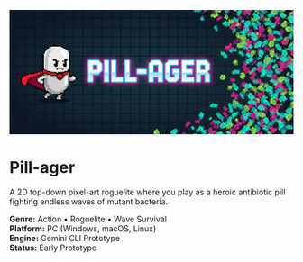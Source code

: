 ![Pill-ager Banner](assets/readme_files/pill-ager_banner.png)

# Pill-ager

A 2D top-down pixel-art roguelite where you play as a heroic antibiotic pill fighting endless waves of mutant bacteria.

**Genre:** Action • Roguelite • Wave Survival  
**Platform:** PC (Windows, macOS, Linux)  
**Engine:** Gemini CLI Prototype  
**Status:** Early Prototype
